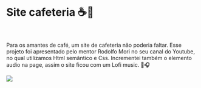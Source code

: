 <h1>Site cafeteria ☕🤎</h1>
<br>
<p>Para os amantes de café, um site de cafeteria não poderia faltar. Esse projeto foi apresentado pelo mentor Rodolfo Mori no seu canal do Youtube, no qual utilizamos Html semântico e Css.
Incrementei também o elemento audio na page, assim o site ficou com um Lofi music. 🎵🎧 </p> 
<img src="https://i.pinimg.com/originals/9b/a4/4c/9ba44c3019a45216fb7d0a5158b9d198.jpg">

